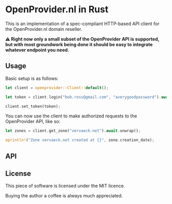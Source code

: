 OpenProvider.nl in Rust
=======================

This is an implementation of a spec-compliant HTTP-based API client for the
OpenProvider.nl domain reseller.

**⚠️ Right now only a small subset of the OpenProvider API is supported, but 
with most groundwork being done it should be easy to integrate whatever
endpoint you need.**

## Usage

Basic setup is as follows:

```rs
let client = openprovider::Client::default();

let token = client.login("bob.ross@gmail.com", "averygoodpassword").await.unwrap();

client.set_token(token);
```

You can now use the client to make authorized requests to the OpenProvider API,
like so:

```rs
let zones = client.get_zone("vervaeck.net").await.unwrap();

eprintln!("Zone vervaeck.net created at {}", zone.creation_date);
```

## API



## License

This piece of software is licensed under the MIT licence.

Buying the author a coffee is always much appreciated.

